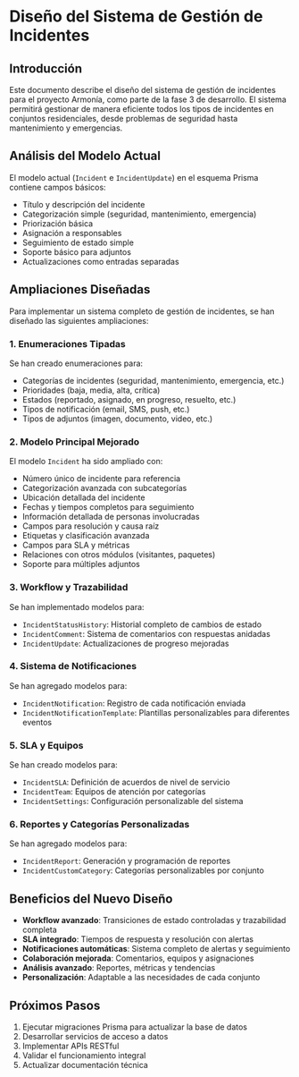 # Diseño del Sistema de Gestión de Incidentes

## Introducción

Este documento describe el diseño del sistema de gestión de incidentes para el proyecto Armonía, como parte de la fase 3 de desarrollo. El sistema permitirá gestionar de manera eficiente todos los tipos de incidentes en conjuntos residenciales, desde problemas de seguridad hasta mantenimiento y emergencias.

## Análisis del Modelo Actual

El modelo actual (`Incident` e `IncidentUpdate`) en el esquema Prisma contiene campos básicos:
- Título y descripción del incidente
- Categorización simple (seguridad, mantenimiento, emergencia)
- Priorización básica
- Asignación a responsables
- Seguimiento de estado simple
- Soporte básico para adjuntos
- Actualizaciones como entradas separadas

## Ampliaciones Diseñadas

Para implementar un sistema completo de gestión de incidentes, se han diseñado las siguientes ampliaciones:

### 1. Enumeraciones Tipadas

Se han creado enumeraciones para:
- Categorías de incidentes (seguridad, mantenimiento, emergencia, etc.)
- Prioridades (baja, media, alta, crítica)
- Estados (reportado, asignado, en progreso, resuelto, etc.)
- Tipos de notificación (email, SMS, push, etc.)
- Tipos de adjuntos (imagen, documento, video, etc.)

### 2. Modelo Principal Mejorado

El modelo `Incident` ha sido ampliado con:
- Número único de incidente para referencia
- Categorización avanzada con subcategorías
- Ubicación detallada del incidente
- Fechas y tiempos completos para seguimiento
- Información detallada de personas involucradas
- Campos para resolución y causa raíz
- Etiquetas y clasificación avanzada
- Campos para SLA y métricas
- Relaciones con otros módulos (visitantes, paquetes)
- Soporte para múltiples adjuntos

### 3. Workflow y Trazabilidad

Se han implementado modelos para:
- `IncidentStatusHistory`: Historial completo de cambios de estado
- `IncidentComment`: Sistema de comentarios con respuestas anidadas
- `IncidentUpdate`: Actualizaciones de progreso mejoradas

### 4. Sistema de Notificaciones

Se han agregado modelos para:
- `IncidentNotification`: Registro de cada notificación enviada
- `IncidentNotificationTemplate`: Plantillas personalizables para diferentes eventos

### 5. SLA y Equipos

Se han creado modelos para:
- `IncidentSLA`: Definición de acuerdos de nivel de servicio
- `IncidentTeam`: Equipos de atención por categorías
- `IncidentSettings`: Configuración personalizable del sistema

### 6. Reportes y Categorías Personalizadas

Se han agregado modelos para:
- `IncidentReport`: Generación y programación de reportes
- `IncidentCustomCategory`: Categorías personalizables por conjunto

## Beneficios del Nuevo Diseño

- **Workflow avanzado**: Transiciones de estado controladas y trazabilidad completa
- **SLA integrado**: Tiempos de respuesta y resolución con alertas
- **Notificaciones automáticas**: Sistema completo de alertas y seguimiento
- **Colaboración mejorada**: Comentarios, equipos y asignaciones
- **Análisis avanzado**: Reportes, métricas y tendencias
- **Personalización**: Adaptable a las necesidades de cada conjunto

## Próximos Pasos

1. Ejecutar migraciones Prisma para actualizar la base de datos
2. Desarrollar servicios de acceso a datos
3. Implementar APIs RESTful
4. Validar el funcionamiento integral
5. Actualizar documentación técnica
